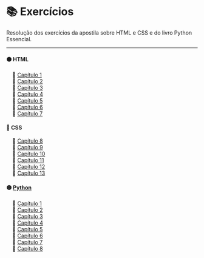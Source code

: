 # 📚 Exercícios

Resolução dos exercícios da apostila sobre HTML e CSS e do livro Python Essencial.

---

#### 🟠 HTML

&nbsp;&nbsp;&nbsp;&nbsp;🔸 [Capítulo 1](https://github.com/4L1C3-R4BB1T/desenvolvimento-web/blob/main/html/capitulo01)  
&nbsp;&nbsp;&nbsp;&nbsp;🔸 [Capítulo 2](https://github.com/4L1C3-R4BB1T/desenvolvimento-web/blob/main/html/capitulo02)  
&nbsp;&nbsp;&nbsp;&nbsp;🔸 [Capítulo 3](https://github.com/4L1C3-R4BB1T/desenvolvimento-web/blob/main/html/capitulo03)  
&nbsp;&nbsp;&nbsp;&nbsp;🔸 [Capítulo 4](https://github.com/4L1C3-R4BB1T/desenvolvimento-web/blob/main/html/capitulo04)  
&nbsp;&nbsp;&nbsp;&nbsp;🔸 [Capítulo 5](https://github.com/4L1C3-R4BB1T/desenvolvimento-web/blob/main/html/capitulo05)  
&nbsp;&nbsp;&nbsp;&nbsp;🔸 [Capítulo 6](https://github.com/4L1C3-R4BB1T/desenvolvimento-web/blob/main/html/capitulo06)  
&nbsp;&nbsp;&nbsp;&nbsp;🔸 [Capítulo 7](https://github.com/4L1C3-R4BB1T/desenvolvimento-web/blob/main/html/capitulo07)  

#### 🔵 CSS

&nbsp;&nbsp;&nbsp;&nbsp;🔸 [Capítulo 8](https://github.com/4L1C3-R4BB1T/desenvolvimento-web/blob/main/css/capitulo08)  
&nbsp;&nbsp;&nbsp;&nbsp;🔸 [Capítulo 9](https://github.com/4L1C3-R4BB1T/desenvolvimento-web/blob/main/css/capitulo09)    
&nbsp;&nbsp;&nbsp;&nbsp;🔸 [Capítulo 10](https://github.com/4L1C3-R4BB1T/desenvolvimento-web/blob/main/css/capitulo10)  
&nbsp;&nbsp;&nbsp;&nbsp;🔸 [Capítulo 11](https://github.com/4L1C3-R4BB1T/desenvolvimento-web/blob/main/css/capitulo11)    
&nbsp;&nbsp;&nbsp;&nbsp;🔸 [Capítulo 12](https://github.com/4L1C3-R4BB1T/desenvolvimento-web/blob/main/css/capitulo12)   
&nbsp;&nbsp;&nbsp;&nbsp;🔸 [Capítulo 13](https://github.com/4L1C3-R4BB1T/desenvolvimento-web/blob/main/css/capitulo13)      

#### 🟡 [Python](https://a.co/d/7Pd1O0k)  

&nbsp;&nbsp;&nbsp;&nbsp;🔸 [Capítulo 1](https://github.com/4L1C3-R4BB1T/desenvolvimento-web/blob/main/python/capitulo01)  
&nbsp;&nbsp;&nbsp;&nbsp;🔸 [Capítulo 2](https://github.com/4L1C3-R4BB1T/desenvolvimento-web/blob/main/python/capitulo02)  
&nbsp;&nbsp;&nbsp;&nbsp;🔸 [Capítulo 3](https://github.com/4L1C3-R4BB1T/desenvolvimento-web/blob/main/python/capitulo03)  
&nbsp;&nbsp;&nbsp;&nbsp;🔸 [Capítulo 4](https://github.com/4L1C3-R4BB1T/desenvolvimento-web/blob/main/python/capitulo04)  
&nbsp;&nbsp;&nbsp;&nbsp;🔸 [Capítulo 5](https://github.com/4L1C3-R4BB1T/desenvolvimento-web/blob/main/python/capitulo05)  
&nbsp;&nbsp;&nbsp;&nbsp;🔸 [Capítulo 6](https://github.com/4L1C3-R4BB1T/desenvolvimento-web/blob/main/python/capitulo06)  
&nbsp;&nbsp;&nbsp;&nbsp;🔸 [Capítulo 7](https://github.com/4L1C3-R4BB1T/desenvolvimento-web/blob/main/python/capitulo07)  
&nbsp;&nbsp;&nbsp;&nbsp;🔸 [Capítulo 8](https://github.com/4L1C3-R4BB1T/desenvolvimento-web/blob/main/python/capitulo08)  
